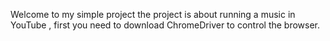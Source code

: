 Welcome to my simple project 
the project is about running a music in YouTube ,
first you need to download ChromeDriver to control the browser.
